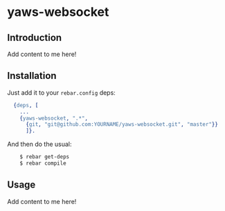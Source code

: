 # yaws-websocket


## Introduction

Add content to me here!


## Installation

Just add it to your ``rebar.config`` deps:

```erlang
  {deps, [
    ...
    {yaws-websocket, ".*",
      {git, "git@github.com:YOURNAME/yaws-websocket.git", "master"}}
      ]}.
```

And then do the usual:

```bash
    $ rebar get-deps
    $ rebar compile
```


## Usage

Add content to me here!
